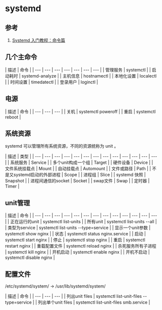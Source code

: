# systemd

## 参考

1. [Systemd 入门教程：命令篇](http://www.ruanyifeng.com/blog/2016/03/systemd-tutorial-commands.html)

## 几个主命令

| 描述 | 命令 |
| --- | --- | --- | --- | --- | --- | --- |
| 管理服务 | systemctl |
| 启动耗时 | systemd-analyze |
| 主机信息 | hostnamectl |
| 本地化设置 | localectl |
| 时间设置 | timedatectl |
| 登录用户 | loginctl |

## 电源

| 描述 | 命令 |
| --- | --- | --- |
|  关机 | systemctl poweroff |
| 重启 | systemctl reboot |

## 系统资源

systemd 可以管理所有系统资源，不同的资源统称为 unit 。

| 描述 | 类型 |
| --- | --- | --- | --- | --- | --- | --- | --- | --- | --- | --- | --- | --- |
| 系统服务 | Service |
| 多个unit构成一个组 | Target |
| 硬件设备 | Device |
| 文件系统挂载点 | Mount |
| 自动挂载点 | Automount |
| 文件或路径 | Path |
| 不是又systemd启动的外部进程 | Scope |
| 进程组 | Slice |
| systemd 快照 | Snapshot |
| 进程间通信的socket | Socket |
| swap文件 | Swap |
| 定时器 | Timer |

## unit管理

| 描述 | 命令 |
| --- | --- | --- | --- | --- | --- | --- | --- | --- | --- | --- | --- | --- |
| 正在运行的unit | systemctl list-units |
| 所有unit | systemctl list-units --all |
| 类型为service | systemctl list-units --type=service |
|  显示一个unit参数 |  systemctl show nginx |
| 状态 | systemctl status nginx.service |
| 启动 |  systemctl start nginx |
|  停止 |  systemctl stop nginx |
|  重启 |  systemctl restart nginx |
|  重载配置文件 |  systemctl reload nginx |
|  杀死服务所有子进程 |  systemctl kill nginx |
|  开机启动 |  systemctl enable nginx |
|  开机不启动 |  systemctl disable nginx |

## 配置文件

 /etc/systemd/system/ -&gt; /usr/lib/systemd/system/

|  描述 |  命令 |
| --- | --- | --- |
|  列出unit files |  systemctl list-unit-files --type=service |
|  列出单个unit files |  systemctl list-unit-files smb.service |

